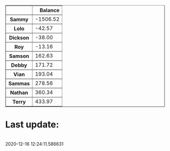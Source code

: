 <table border="1" class="dataframe">
  <thead>
    <tr style="text-align: right;">
      <th></th>
      <th>Balance</th>
    </tr>
  </thead>
  <tbody>
    <tr>
      <th>Sammy</th>
      <td>-1506.52</td>
    </tr>
    <tr>
      <th>Lolo</th>
      <td>-42.57</td>
    </tr>
    <tr>
      <th>Dickson</th>
      <td>-38.00</td>
    </tr>
    <tr>
      <th>Roy</th>
      <td>-13.16</td>
    </tr>
    <tr>
      <th>Samson</th>
      <td>162.63</td>
    </tr>
    <tr>
      <th>Debby</th>
      <td>171.72</td>
    </tr>
    <tr>
      <th>Vian</th>
      <td>193.04</td>
    </tr>
    <tr>
      <th>Sammas</th>
      <td>278.56</td>
    </tr>
    <tr>
      <th>Nathan</th>
      <td>360.34</td>
    </tr>
    <tr>
      <th>Terry</th>
      <td>433.97</td>
    </tr>
  </tbody>
</table><H1>Last update:</h1><br>2020-12-16 12:24:11.586631